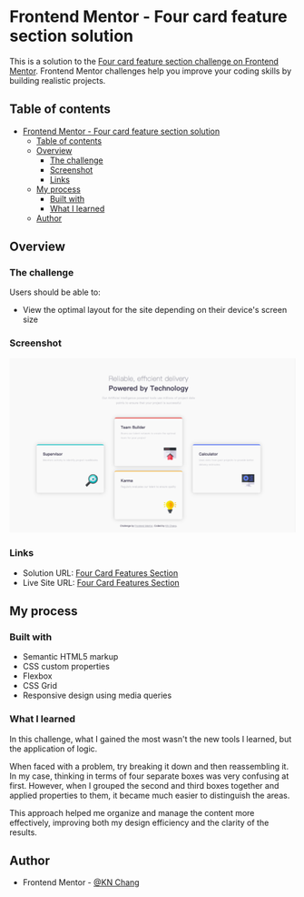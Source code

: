 # Frontend Mentor - Four card feature section solution

This is a solution to the [Four card feature section challenge on Frontend Mentor](https://www.frontendmentor.io/challenges/four-card-feature-section-weK1eFYK). Frontend Mentor challenges help you improve your coding skills by building realistic projects.

## Table of contents

- [Frontend Mentor - Four card feature section solution](#frontend-mentor---four-card-feature-section-solution)
  - [Table of contents](#table-of-contents)
  - [Overview](#overview)
    - [The challenge](#the-challenge)
    - [Screenshot](#screenshot)
    - [Links](#links)
  - [My process](#my-process)
    - [Built with](#built-with)
    - [What I learned](#what-i-learned)
  - [Author](#author)

## Overview

### The challenge

Users should be able to:

- View the optimal layout for the site depending on their device's screen size

### Screenshot

![](./images/desktop-screenshot.png)

### Links

- Solution URL: [Four Card Features Section](https://www.frontendmentor.io/solutions/four-card-feature-section-K_Jev-_bj6)
- Live Site URL: [Four Card Features Section](https://kaiens-lab.github.io/Four-Card-Feature-Section/)

## My process

### Built with

- Semantic HTML5 markup
- CSS custom properties
- Flexbox
- CSS Grid
- Responsive design using media queries

### What I learned

In this challenge, what I gained the most wasn't the new tools I learned, but the application of logic.

When faced with a problem, try breaking it down and then reassembling it. In my case, thinking in terms of four separate boxes was very confusing at first. However, when I grouped the second and third boxes together and applied properties to them, it became much easier to distinguish the areas.

This approach helped me organize and manage the content more effectively, improving both my design efficiency and the clarity of the results.

## Author

- Frontend Mentor - [@KN Chang](https://www.frontendmentor.io/profile/kaiens-lab)
